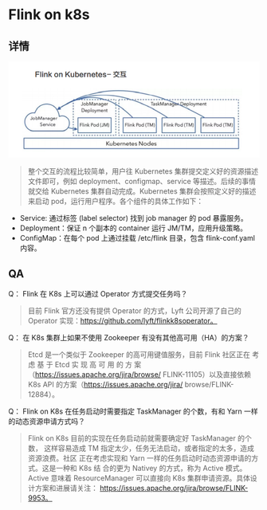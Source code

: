 # Flink on k8s

## 详情
![](img/Flink-on-k8s_images/28d6bf51.png)
> 整个交互的流程比较简单，用户往 Kubernetes 集群提交定义好的资源描述
  文件即可，例如 deployment、configmap、service 等描述。后续的事情就交给
  Kubernetes 集群自动完成。Kubernetes 集群会按照定义好的描述来启动 pod，运行用户程序。各个组件的具体工作如下：

- Service: 通过标签 (label selector) 找到 job manager 的 pod 暴露服务。
- Deployment：保证 n 个副本的 container 运行 JM/TM，应用升级策略。
- ConfigMap：在每个 pod 上通过挂载 /etc/flink 目录，包含 flink-conf.yaml内容。

## QA
Q： Flink 在 K8s 上可以通过 Operator 方式提交任务吗？
> 目前 Flink 官方还没有提供 Operator 的方式，Lyft 公司开源了自己的 Operator 实现：https://github.com/lyft/flinkk8soperator。

Q： 在 K8s 集群上如果不使用 Zookeeper 有没有其他高可用（HA）的方案？
> Etcd 是一个类似于 Zookeeper 的高可用键值服务，目前 Flink 社区正在
考 虑 基 于 Etcd 实 现 高 可 用 的 方 案（https://issues.apache.org/jira/browse/
FLINK-11105）以及直接依赖 K8s API 的方案（https://issues.apache.org/jira/
browse/FLINK-12884）。

Q： Flink on K8s 在任务启动时需要指定 TaskManager 的个数，有和 Yarn
一样的动态资源申请方式吗？
> Flink on K8s 目前的实现在任务启动前就需要确定好 TaskManager 的个数，
这样容易造成 TM 指定太少，任务无法启动，或者指定的太多，造成资源浪费。社区
正在考虑实现和 Yarn 一样的任务启动时动态资源申请的方式。这是一种和 K8s 结
合的更为 Nativey 的方式，称为 Active 模式。Active 意味着 ResourceManager
可以直接向 K8s 集群申请资源。具体设计方案和进展请关注：
https://issues.apache.org/jira/browse/FLINK-9953。